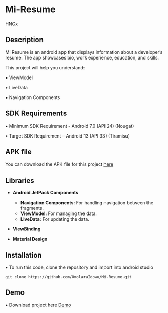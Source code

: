 # Mi-Resume
HNGx

## Description
Mi Resume is an android app that displays information about a developer’s resume. The app showcases bio, work experience, education, and skills.

This project will help you understand:

• ViewModel

• LiveData

• Navigation Components

## SDK Requirements

• Minimum SDK Requirement - Android 7.0 (API 24) (Nougat)

• Target SDK Requirement – Android 13 (API 33) (Tiramisu)

## APK file

You can download the APK file for this project [here](https://github.com/OmolaraIdowu/Mi-Resume/blob/master/app/release/Mi-Resume.apk)

## Libraries 

* **Android JetPack Components**
  - **Navigation Components:** For handling navigation between the fragments.
  - **ViewModel:** For managing the data.
  - **LiveData:** For updating the data.
  
* **ViewBinding**
* **Material Design**

## Installation

• To run this code, clone the repository and import into android studio 
```
git clone https://github.com/OmolaraIdowu/Mi-Resume.git
```

## Demo

• Download project here [Demo](https://appetize.io/app/metulw4qw6oq74doy4rjgw4z54?device=pixel4&osVersion=11.0&scale=75)


